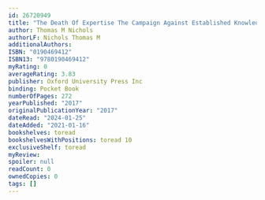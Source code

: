 ```yaml
---
id: 26720949
title: "The Death Of Expertise The Campaign Against Established Knowledge and Why it Matters"
author: Thomas M Nichols
authorLF: Nichols Thomas M
additionalAuthors: 
ISBN: "0190469412"
ISBN13: "9780190469412"
myRating: 0
averageRating: 3.83
publisher: Oxford University Press Inc
binding: Pocket Book
numberOfPages: 272
yearPublished: "2017"
originalPublicationYear: "2017"
dateRead: "2024-01-25"
dateAdded: "2021-01-16"
bookshelves: toread
bookshelvesWithPositions: toread 10
exclusiveShelf: toread
myReview: 
spoiler: null
readCount: 0
ownedCopies: 0
tags: []
---
```


